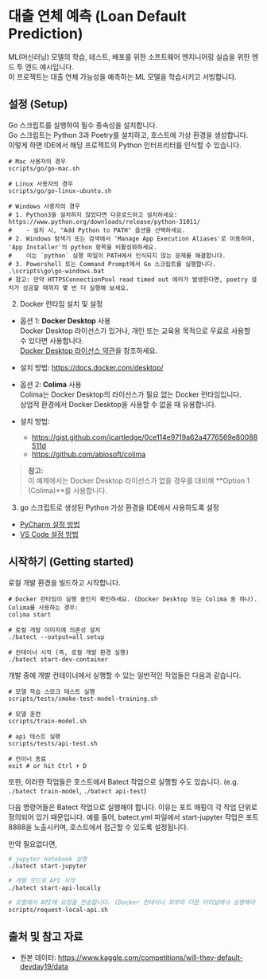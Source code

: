 # 대출 연체 예측 (Loan Default Prediction)

ML(머신러닝) 모델의 학습, 테스트, 배포를 위한 소프트웨어 엔지니어링 실습을 위한 엔드 투 엔드 예시입니다.  
이 프로젝트는 대출 연체 가능성을 예측하는 ML 모델을 학습시키고 서빙합니다.


## 설정 (Setup)

Go 스크립트를 실행하여 필수 종속성을 설치합니다.  
Go 스크립트는 Python 3과 Poetry를 설치하고, 호스트에 가상 환경을 생성합니다.  
이렇게 하면 IDE에서 해당 프로젝트의 Python 인터프리터를 인식할 수 있습니다.

```shell
# Mac 사용자의 경우
scripts/go/go-mac.sh

# Linux 사용자의 경우
scripts/go/go-linux-ubuntu.sh

# Windows 사용자의 경우
# 1. Python3을 설치하지 않았다면 다운로드하고 설치하세요: https://www.python.org/downloads/release/python-31011/
#    - 설치 시, "Add Python to PATH" 옵션을 선택하세요.
# 2. Windows 탐색기 또는 검색에서 'Manage App Execution Aliases'로 이동하여, 'App Installer'의 python 항목을 비활성화하세요. 
#    이는 `python` 실행 파일이 PATH에서 인식되지 않는 문제를 해결합니다.
# 3. Powershell 또는 Command Prompt에서 Go 스크립트를 실행합니다.
.\scripts\go\go-windows.bat
# 참고: 만약 HTTPSConnectionPool read timed out 에러가 발생한다면, poetry 설치가 성공할 때까지 몇 번 더 실행해 보세요.
```

2. Docker 런타임 설치 및 설정

- 옵션 1: **Docker Desktop** 사용  
Docker Desktop 라이선스가 있거나, 개인 또는 교육용 목적으로 무료로 사용할 수 있다면 사용합니다.  
[Docker Desktop 라이선스 약관](https://docs.docker.com/subscription/desktop-license/)을 참조하세요.
- 설치 방법: https://docs.docker.com/desktop/

- 옵션 2: **Colima** 사용  
Colima는 Docker Desktop의 라이선스가 필요 없는 Docker 런타임입니다.  
상업적 환경에서 Docker Desktop을 사용할 수 없을 때 유용합니다.  
- 설치 방법:
    - https://gist.github.com/jcartledge/0ce114e9719a62a4776569e80088511d
    - https://github.com/abiosoft/colima

> **참고:**  
> 이 예제에서는 Docker Desktop 라이선스가 없을 경우를 대비해 **Option 1 (Colima)**를 사용합니다.


3. go 스크립트로 생성된 Python 가상 환경을 IDE에서 사용하도록 설정
- [PyCharm 설정 방법](https://www.jetbrains.com/help/pycharm/creating-virtual-environment.html#existing-environment)
- [VS Code 설정 방법](https://code.visualstudio.com/docs/python/environments)


## 시작하기 (Getting started)

로컬 개발 환경을 빌드하고 시작합니다.

```shell
# Docker 런타임이 실행 중인지 확인하세요. (Docker Desktop 또는 Colima 중 하나). Colima를 사용하는 경우:
colima start

# 로컬 개발 이미지에 의존성 설치
./batect --output=all setup

# 컨테이너 시작 (즉, 로컬 개발 환경 실행)
./batect start-dev-container

```

개발 중에 개발 컨테이너에서 실행할 수 있는 일반적인 작업들은 다음과 같습니다.

```shell
# 모델 학습 스모크 테스트 실행
scripts/tests/smoke-test-model-training.sh

# 모델 훈련
scripts/train-model.sh 

# api 테스트 실행
scripts/tests/api-test.sh

# 컨이너 종료
exit # or hit Ctrl + D
```

또한, 이러한 작업들은 호스트에서 Batect 작업으로 실행할 수도 있습니다. (e.g. `./batect train-model`, `./batect api-test`) 

다음 명령어들은 Batect 작업으로 실행해야 합니다. 이유는 포트 매핑이 각 작업 단위로 정의되어 있기 때문입니다. 예를 들어, batect.yml 파일에서 start-jupyter 작업은 포트 8888을 노출시키며, 호스트에서 접근할 수 있도록 설정됩니다.

만약 필요없다면,
```sh
# jupyter notebook 실행
./batect start-jupyter

# 개발 모드로 API 시작
./batect start-api-locally

# 로컬에서 API에 요청을 전송합니다. (Docker 컨테이너 외부의 다른 터미널에서 실행해야 합니다. 이유는 curl이 설치되어 있지 않기 때문입니다.)
scripts/request-local-api.sh
```

## 출처 및 참고 자료

- 원본 데이터: https://www.kaggle.com/competitions/will-they-default-devday19/data
